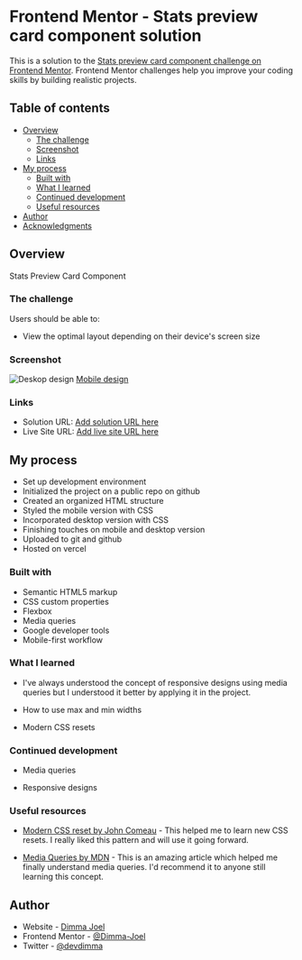 # Frontend Mentor - Stats preview card component solution

This is a solution to the [Stats preview card component challenge on Frontend Mentor](https://www.frontendmentor.io/challenges/stats-preview-card-component-8JqbgoU62). Frontend Mentor challenges help you improve your coding skills by building realistic projects.

## Table of contents

- [Overview](#overview)
  - [The challenge](#the-challenge)
  - [Screenshot](#screenshot)
  - [Links](#links)
- [My process](#my-process)
  - [Built with](#built-with)
  - [What I learned](#what-i-learned)
  - [Continued development](#continued-development)
  - [Useful resources](#useful-resources)
- [Author](#author)
- [Acknowledgments](#acknowledgments)

## Overview

Stats Preview Card Component

### The challenge

Users should be able to:

- View the optimal layout depending on their device's screen size

### Screenshot

![Deskop design](/stats-preview-card-component-main/design/desktop-design.jpg)
[Mobile design](/stats-preview-card-component-main/design/mobile-design.jpg)

### Links

- Solution URL: [Add solution URL here](https://your-solution-url.com)
- Live Site URL: [Add live site URL here](https://your-live-site-url.com)

## My process

- Set up development environment
- Initialized the project on a public repo on github
- Created an organized HTML structure
- Styled the mobile version with CSS
- Incorporated desktop version with CSS
- Finishing touches on mobile and desktop version
- Uploaded to git and github
- Hosted on vercel

### Built with

- Semantic HTML5 markup
- CSS custom properties
- Flexbox
- Media queries
- Google developer tools
- Mobile-first workflow

### What I learned

- I've always understood the concept of responsive designs using media queries but I understood it better by applying it in the project.

- How to use max and min widths

- Modern CSS resets

### Continued development

- Media queries

- Responsive designs

### Useful resources

- [Modern CSS reset by John Comeau](https://www.joshwcomeau.com/css/custom-css-reset/) - This helped me to learn new CSS resets. I really liked this pattern and will use it going forward.

- [Media Queries by MDN](https://developer.mozilla.org/en-US/docs/Web/CSS/CSS_media_queries/Using_media_queries) - This is an amazing article which helped me finally understand media queries. I'd recommend it to anyone still learning this concept.

## Author

- Website - [Dimma Joel](https://portfolio-website-six-bice-55.vercel.app/)
- Frontend Mentor - [@Dimma-Joel](https://www.frontendmentor.io/profile/Dimma-Joel)
- Twitter - [@devdimma](https://x.com/devdimma)
